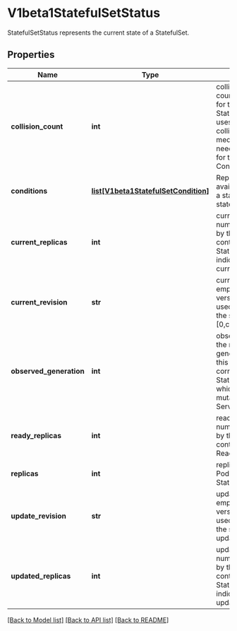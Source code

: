 # V1beta1StatefulSetStatus

StatefulSetStatus represents the current state of a StatefulSet.
## Properties
Name | Type | Description | Notes
------------ | ------------- | ------------- | -------------
**collision_count** | **int** | collisionCount is the count of hash collisions for the StatefulSet. The StatefulSet controller uses this field as a collision avoidance mechanism when it needs to create the name for the newest ControllerRevision. | [optional] 
**conditions** | [**list[V1beta1StatefulSetCondition]**](V1beta1StatefulSetCondition.md) | Represents the latest available observations of a statefulset&#39;s current state. | [optional] 
**current_replicas** | **int** | currentReplicas is the number of Pods created by the StatefulSet controller from the StatefulSet version indicated by currentRevision. | [optional] 
**current_revision** | **str** | currentRevision, if not empty, indicates the version of the StatefulSet used to generate Pods in the sequence [0,currentReplicas). | [optional] 
**observed_generation** | **int** | observedGeneration is the most recent generation observed for this StatefulSet. It corresponds to the StatefulSet&#39;s generation, which is updated on mutation by the API Server. | [optional] 
**ready_replicas** | **int** | readyReplicas is the number of Pods created by the StatefulSet controller that have a Ready Condition. | [optional] 
**replicas** | **int** | replicas is the number of Pods created by the StatefulSet controller. | 
**update_revision** | **str** | updateRevision, if not empty, indicates the version of the StatefulSet used to generate Pods in the sequence [replicas-updatedReplicas,replicas) | [optional] 
**updated_replicas** | **int** | updatedReplicas is the number of Pods created by the StatefulSet controller from the StatefulSet version indicated by updateRevision. | [optional] 

[[Back to Model list]](../README.md#documentation-for-models) [[Back to API list]](../README.md#documentation-for-api-endpoints) [[Back to README]](../README.md)


